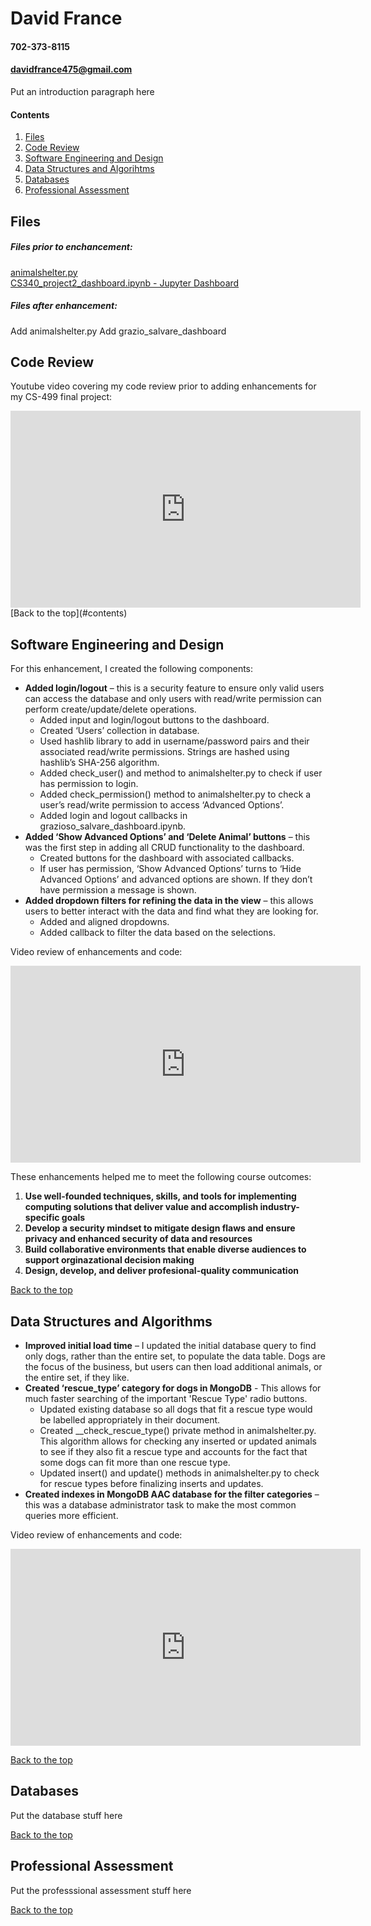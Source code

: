 # David France 
#### 702-373-8115
#### davidfrance475@gmail.com


Put an introduction paragraph here

#### Contents
1. [Files](#files)
2. [Code Review](#code-review)
3. [Software Engineering and Design](#software-engineering-and-design)
4. [Data Structures and Algorihtms](#data-structures-and-algorithms)
5. [Databases](#databases)
6. [Professional Assessment](#professional-assessment)

## Files

##### Files prior to enchancement:
[animalshelter.py](https://github.com/dfrance2010/CS499/blob/Original/animalshelter.py)  
[CS340_project2_dashboard.ipynb - Jupyter Dashboard](https://github.com/dfrance2010/CS499/blob/Original/CS340_project2_dashboard.ipynb)

##### Files after enhancement:
Add animalshelter.py
Add grazio_salvare_dashboard

## Code Review 


Youtube video covering my code review prior to adding enhancements for my CS-499 final project:
<iframe width="560" height="315" src="https://www.youtube.com/embed/76tEqNTcvFA?si=nYg4x87zR1OLd5L2" title="YouTube video player" frameborder="0" allow="accelerometer; autoplay; clipboard-write; encrypted-media; gyroscope; picture-in-picture; web-share" allowfullscreen></iframe>
[Back to the top](#contents)

## Software Engineering and Design 


For this enhancement, I created the following components:
+	**Added login/logout** – this is a security feature to ensure only valid users can access the database and only users with read/write permission can perform create/update/delete operations.   
    * Added input and login/logout buttons to the dashboard.
    * Created ‘Users’ collection in database.
    * Used hashlib library to add in username/password pairs and their associated read/write permissions. Strings are hashed using hashlib’s SHA-256 algorithm.
    * Added check_user() and method to animalshelter.py to check if user has permission to login.
    * Added check_permission() method to animalshelter.py to check a user’s read/write permission to access ‘Advanced Options’.
    * Added login and logout callbacks in grazioso_salvare_dashboard.ipynb.
+ **Added ‘Show Advanced Options’ and ‘Delete Animal’ buttons** – this was the first step in adding all CRUD functionality to the dashboard.  
    *	Created buttons for the dashboard with associated callbacks.
    * If user has permission, ‘Show Advanced Options’ turns to ‘Hide Advanced Options’ and advanced options are shown. If they don’t have permission a message is shown.
+	**Added dropdown filters for refining the data in the view** – this allows users to better interact with the data and find what they are looking for.  
    *	Added and aligned dropdowns.
    *	Added callback to filter the data based on the selections.

Video review of enhancements and code:
<iframe width="560" height="315" src="https://www.youtube.com/embed/3_wODRyI810?si=kqjH7rnyJo2qPTV7" title="YouTube video player" frameborder="0" allow="accelerometer; autoplay; clipboard-write; encrypted-media; gyroscope; picture-in-picture; web-share" allowfullscreen></iframe>

These enhancements helped me to meet the following course outcomes:
1. **Use well-founded techniques, skills, and tools for implementing computing solutions that deliver value and accomplish industry-specific goals**
2. **Develop a security mindset to mitigate design flaws and ensure privacy and enhanced security of data and resources**
3. **Build collaborative environments that enable diverse audiences to support orginazational decision making**
4. **Design, develop, and deliver profesional-quality communication**

[Back to the top](#contents)

## Data Structures and Algorithms


+ **Improved initial load time** – I updated the initial database query to find only dogs, rather than the entire set, to populate the data table. Dogs are the focus of the business, but users can then load additional animals, or the entire set, if they like.
+ **Created ‘rescue_type’ category for dogs in MongoDB** - This allows for much faster searching of the important 'Rescue Type' radio buttons.
    * Updated existing database so all dogs that fit a rescue type would be labelled appropriately in their document.
    * Created __check_rescue_type() private method in animalshelter.py. This algorithm allows for checking any inserted or updated animals to see if they also fit a rescue type and accounts for the fact that some dogs can fit more than one rescue type.
    * Updated insert() and update() methods in animalshelter.py to check for rescue types before finalizing inserts and updates.
+ **Created indexes in MongoDB AAC database for the filter categories** – this was a database administrator task to make the most common queries more efficient.

Video review of enhancements and code:
<iframe width="560" height="315" src="https://www.youtube.com/embed/Cmr1ncEY43Q?si=nEQdCey1zBf5FS15" title="YouTube video player" frameborder="0" allow="accelerometer; autoplay; clipboard-write; encrypted-media; gyroscope; picture-in-picture; web-share" allowfullscreen></iframe>

[Back to the top](#contents)

## Databases 


Put the database stuff here

[Back to the top](#contents)

## Professional Assessment 


Put the professsional assessment stuff here

[Back to the top](#contents)
